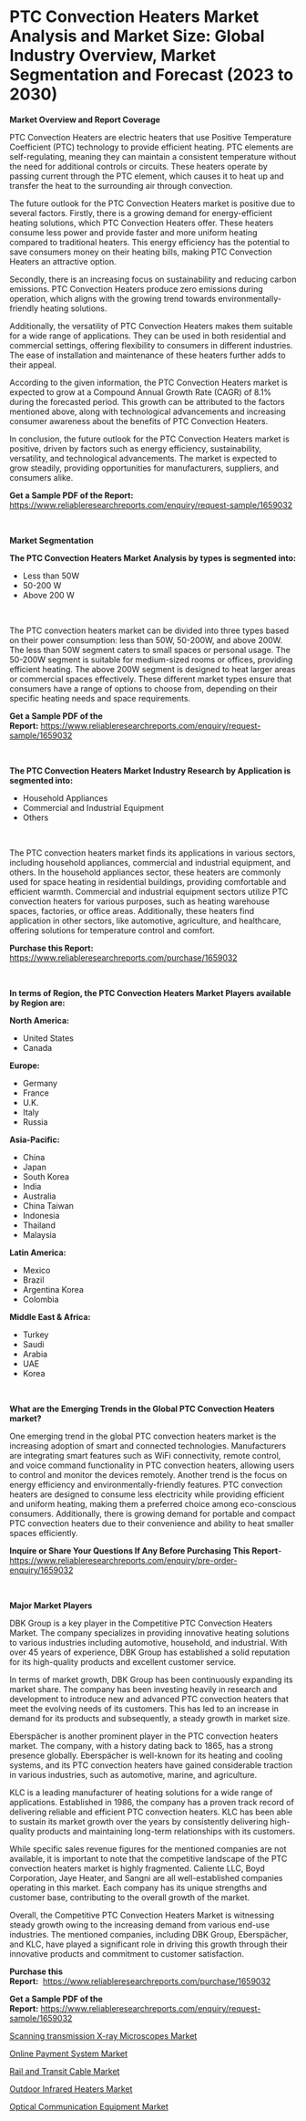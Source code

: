 <p><h1>PTC Convection Heaters Market Analysis and Market Size: Global Industry Overview, Market Segmentation and Forecast (2023 to 2030)</h1></p><p><strong>Market Overview and Report Coverage</strong></p>
<p><p>PTC Convection Heaters are electric heaters that use Positive Temperature Coefficient (PTC) technology to provide efficient heating. PTC elements are self-regulating, meaning they can maintain a consistent temperature without the need for additional controls or circuits. These heaters operate by passing current through the PTC element, which causes it to heat up and transfer the heat to the surrounding air through convection.</p><p>The future outlook for the PTC Convection Heaters market is positive due to several factors. Firstly, there is a growing demand for energy-efficient heating solutions, which PTC Convection Heaters offer. These heaters consume less power and provide faster and more uniform heating compared to traditional heaters. This energy efficiency has the potential to save consumers money on their heating bills, making PTC Convection Heaters an attractive option.</p><p>Secondly, there is an increasing focus on sustainability and reducing carbon emissions. PTC Convection Heaters produce zero emissions during operation, which aligns with the growing trend towards environmentally-friendly heating solutions.</p><p>Additionally, the versatility of PTC Convection Heaters makes them suitable for a wide range of applications. They can be used in both residential and commercial settings, offering flexibility to consumers in different industries. The ease of installation and maintenance of these heaters further adds to their appeal.</p><p>According to the given information, the PTC Convection Heaters market is expected to grow at a Compound Annual Growth Rate (CAGR) of 8.1% during the forecasted period. This growth can be attributed to the factors mentioned above, along with technological advancements and increasing consumer awareness about the benefits of PTC Convection Heaters.</p><p>In conclusion, the future outlook for the PTC Convection Heaters market is positive, driven by factors such as energy efficiency, sustainability, versatility, and technological advancements. The market is expected to grow steadily, providing opportunities for manufacturers, suppliers, and consumers alike.</p></p>
<p><strong>Get a Sample PDF of the Report:</strong> <a href="https://www.reliableresearchreports.com/enquiry/request-sample/1659032">https://www.reliableresearchreports.com/enquiry/request-sample/1659032</a></p>
<p>&nbsp;</p>
<p><strong>Market Segmentation</strong></p>
<p><strong>The PTC Convection Heaters Market Analysis by types is segmented into:</strong></p>
<p><ul><li>Less than 50W</li><li>50-200 W</li><li>Above 200 W</li></ul></p>
<p>&nbsp;</p>
<p><p>The PTC convection heaters market can be divided into three types based on their power consumption: less than 50W, 50-200W, and above 200W. The less than 50W segment caters to small spaces or personal usage. The 50-200W segment is suitable for medium-sized rooms or offices, providing efficient heating. The above 200W segment is designed to heat larger areas or commercial spaces effectively. These different market types ensure that consumers have a range of options to choose from, depending on their specific heating needs and space requirements.</p></p>
<p><strong>Get a Sample PDF of the Report:</strong>&nbsp;<a href="https://www.reliableresearchreports.com/enquiry/request-sample/1659032">https://www.reliableresearchreports.com/enquiry/request-sample/1659032</a></p>
<p>&nbsp;</p>
<p><strong>The PTC Convection Heaters Market Industry Research by Application is segmented into:</strong></p>
<p><ul><li>Household Appliances</li><li>Commercial and Industrial Equipment</li><li>Others</li></ul></p>
<p>&nbsp;</p>
<p><p>The PTC convection heaters market finds its applications in various sectors, including household appliances, commercial and industrial equipment, and others. In the household appliances sector, these heaters are commonly used for space heating in residential buildings, providing comfortable and efficient warmth. Commercial and industrial equipment sectors utilize PTC convection heaters for various purposes, such as heating warehouse spaces, factories, or office areas. Additionally, these heaters find application in other sectors, like automotive, agriculture, and healthcare, offering solutions for temperature control and comfort.</p></p>
<p><strong>Purchase this Report:</strong>&nbsp; <a href="https://www.reliableresearchreports.com/purchase/1659032">https://www.reliableresearchreports.com/purchase/1659032</a></p>
<p>&nbsp;</p>
<p><strong>In terms of Region, the PTC Convection Heaters Market Players available by Region are:</strong></p>
<p>
    <p> <strong> North America: </strong>
        <ul>
            <li>United States</li>
            <li>Canada</li>
        </ul>
        </p> 
    <p> <strong> Europe: </strong>
        <ul>
            <li>Germany</li>
            <li>France</li>
            <li>U.K.</li>
            <li>Italy</li>
            <li>Russia</li>
        </ul>
        </p> 
    <p> <strong> Asia-Pacific: </strong>
        <ul>
            <li>China</li>
            <li>Japan</li>
            <li>South Korea</li>
            <li>India</li>
            <li>Australia</li>
            <li>China Taiwan</li>
            <li>Indonesia</li>
            <li>Thailand</li>
            <li>Malaysia</li>
        </ul>
        </p> 
    <p> <strong> Latin America: </strong>
        <ul>
            <li>Mexico</li>
            <li>Brazil</li>
            <li>Argentina Korea</li>
            <li>Colombia</li>
        </ul>
        </p> 
    <p> <strong> Middle East & Africa: </strong>
        <ul>
            <li>Turkey</li>
            <li>Saudi</li>
            <li>Arabia</li>
            <li>UAE</li>
            <li>Korea</li>
        </ul>
    </p>
    </p>
<p>&nbsp;</p>
<p><strong>What are the Emerging Trends in the Global PTC Convection Heaters market?</strong></p>
<p><p>One emerging trend in the global PTC convection heaters market is the increasing adoption of smart and connected technologies. Manufacturers are integrating smart features such as WiFi connectivity, remote control, and voice command functionality in PTC convection heaters, allowing users to control and monitor the devices remotely. Another trend is the focus on energy efficiency and environmentally-friendly features. PTC convection heaters are designed to consume less electricity while providing efficient and uniform heating, making them a preferred choice among eco-conscious consumers. Additionally, there is growing demand for portable and compact PTC convection heaters due to their convenience and ability to heat smaller spaces efficiently.</p></p>
<p><strong>Inquire or Share Your Questions If Any Before Purchasing This Report</strong>- <a href="https://www.reliableresearchreports.com/enquiry/pre-order-enquiry/1659032">https://www.reliableresearchreports.com/enquiry/pre-order-enquiry/1659032</a></p>
<p>&nbsp;</p>
<p><strong>Major Market Players</strong></p>
<p><p>DBK Group is a key player in the Competitive PTC Convection Heaters Market. The company specializes in providing innovative heating solutions to various industries including automotive, household, and industrial. With over 45 years of experience, DBK Group has established a solid reputation for its high-quality products and excellent customer service.</p><p>In terms of market growth, DBK Group has been continuously expanding its market share. The company has been investing heavily in research and development to introduce new and advanced PTC convection heaters that meet the evolving needs of its customers. This has led to an increase in demand for its products and subsequently, a steady growth in market size.</p><p>Eberspächer is another prominent player in the PTC convection heaters market. The company, with a history dating back to 1865, has a strong presence globally. Eberspächer is well-known for its heating and cooling systems, and its PTC convection heaters have gained considerable traction in various industries, such as automotive, marine, and agriculture.</p><p>KLC is a leading manufacturer of heating solutions for a wide range of applications. Established in 1986, the company has a proven track record of delivering reliable and efficient PTC convection heaters. KLC has been able to sustain its market growth over the years by consistently delivering high-quality products and maintaining long-term relationships with its customers.</p><p>While specific sales revenue figures for the mentioned companies are not available, it is important to note that the competitive landscape of the PTC convection heaters market is highly fragmented. Caliente LLC, Boyd Corporation, Jaye Heater, and Sangni are all well-established companies operating in this market. Each company has its unique strengths and customer base, contributing to the overall growth of the market.</p><p>Overall, the Competitive PTC Convection Heaters Market is witnessing steady growth owing to the increasing demand from various end-use industries. The mentioned companies, including DBK Group, Eberspächer, and KLC, have played a significant role in driving this growth through their innovative products and commitment to customer satisfaction.</p></p>
<p><strong>Purchase this Report:</strong>&nbsp;&nbsp;<a href="https://www.reliableresearchreports.com/purchase/1659032">https://www.reliableresearchreports.com/purchase/1659032</a></p>
<p></p>
<p><strong>Get a Sample PDF of the Report:</strong>&nbsp;<a href="https://www.reliableresearchreports.com/enquiry/request-sample/1659032">https://www.reliableresearchreports.com/enquiry/request-sample/1659032</a></p>
<p><p><a href="https://www.linkedin.com/pulse/scanning-transmission-x-ray-microscopes-market-1f/">Scanning transmission X-ray Microscopes Market</a></p><p><a href="https://medium.com/@karleeprice2004/online-payment-system-market-insight-market-trends-growth-forecasted-from-2023-to-2030-fbedeec8f9b5">Online Payment System Market</a></p><p><a href="https://www.linkedin.com/pulse/rail-transit-cable-market-size-growth-forecast-from-2023-/">Rail and Transit Cable Market</a></p><p><a href="https://www.linkedin.com/pulse/outdoor-infrared-heaters-market-share-amp-new-trends-analysis/">Outdoor Infrared Heaters Market</a></p><p><a href="https://medium.com/@shanieprice69879/optical-communication-equipment-market-size-growth-forecast-2023-2030-91dd026cc233">Optical Communication Equipment Market</a></p></p>